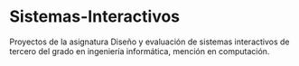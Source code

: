 # Sistemas-Interactivos
Proyectos de la asignatura Diseño y evaluación de sistemas interactivos de tercero del grado en ingeniería informática, mención en computación.
